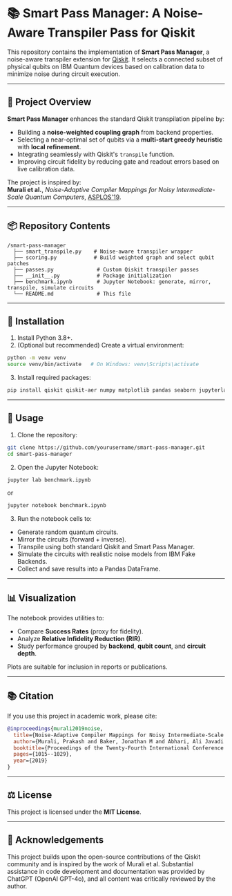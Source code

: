 # 📚 Smart Pass Manager: A Noise-Aware Transpiler Pass for Qiskit

This repository contains the implementation of **Smart Pass Manager**, a noise-aware transpiler extension for [Qiskit](https://qiskit.org/). It selects a connected subset of physical qubits on IBM Quantum devices based on calibration data to minimize noise during circuit execution.

---

## 🚀 Project Overview

**Smart Pass Manager** enhances the standard Qiskit transpilation pipeline by:

- Building a **noise-weighted coupling graph** from backend properties.
- Selecting a near-optimal set of qubits via a **multi-start greedy heuristic** with **local refinement**.
- Integrating seamlessly with Qiskit's `transpile` function.
- Improving circuit fidelity by reducing gate and readout errors based on live calibration data.

The project is inspired by:  
**Murali et al.**, *Noise-Adaptive Compiler Mappings for Noisy Intermediate-Scale Quantum Computers*, [ASPLOS'19](https://arxiv.org/abs/1901.11054).

---

## 📦 Repository Contents

```
/smart-pass-manager
  ├── smart_transpile.py    # Noise-aware transpiler wrapper
  ├── scoring.py            # Build weighted graph and select qubit patches
  ├── passes.py              # Custom Qiskit transpiler passes
  ├── __init__.py            # Package initialization
  ├── benchmark.ipynb        # Jupyter Notebook: generate, mirror, transpile, simulate circuits
  └── README.md              # This file
```

---

## 🧩 Installation

1. Install Python 3.8+.
2. (Optional but recommended) Create a virtual environment:

```bash
python -m venv venv
source venv/bin/activate   # On Windows: venv\Scripts\activate
```

3. Install required packages:

```bash
pip install qiskit qiskit-aer numpy matplotlib pandas seaborn jupyterlab
```

---

## 🔨 Usage

1. Clone the repository:

```bash
git clone https://github.com/yourusername/smart-pass-manager.git
cd smart-pass-manager
```

2. Open the Jupyter Notebook:

```bash
jupyter lab benchmark.ipynb
```

or

```bash
jupyter notebook benchmark.ipynb
```

3. Run the notebook cells to:
- Generate random quantum circuits.
- Mirror the circuits (forward + inverse).
- Transpile using both standard Qiskit and Smart Pass Manager.
- Simulate the circuits with realistic noise models from IBM Fake Backends.
- Collect and save results into a Pandas DataFrame.

---

## 📊 Visualization

The notebook provides utilities to:
- Compare **Success Rates** (proxy for fidelity).
- Analyze **Relative Infidelity Reduction (RIR)**.
- Study performance grouped by **backend**, **qubit count**, and **circuit depth**.

Plots are suitable for inclusion in reports or publications.

---

## 📚 Citation

If you use this project in academic work, please cite:

```bibtex
@inproceedings{murali2019noise,
  title={Noise-Adaptive Compiler Mappings for Noisy Intermediate-Scale Quantum Computers},
  author={Murali, Prakash and Baker, Jonathan M and Abhari, Ali Javadi and Chong, Frederic T and Martonosi, Margaret},
  booktitle={Proceedings of the Twenty-Fourth International Conference on Architectural Support for Programming Languages and Operating Systems},
  pages={1015--1029},
  year={2019}
}
```

---

## ⚖️ License

This project is licensed under the **MIT License**.

---

## 🙏 Acknowledgements

This project builds upon the open-source contributions of the Qiskit community and is inspired by the work of Murali et al. Substantial assistance in code development and documentation was provided by ChatGPT (OpenAI GPT-4o), and all content was critically reviewed by the author.
